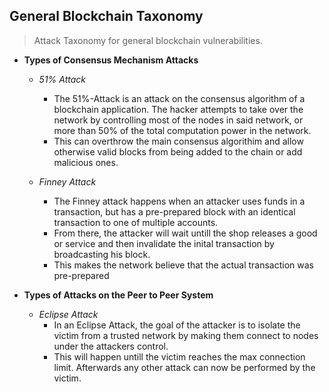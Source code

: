 ## General Blockchain Taxonomy
>Attack Taxonomy for general blockchain vulnerabilities.

- **Types of Consensus Mechanism Attacks**

  - *51% Attack*
     - The 51%-Attack is an attack on the consensus algorithm of a blockchain application. The
        hacker attempts to take over the network by controlling most of the nodes in said network, or more than 50%
        of the total computation power in the network.
     - This can overthrow the main consensus algorithim and allow otherwise valid blocks from being added to the chain or add malicious ones.

   - *Finney Attack*
     - The Finney attack happens when an attacker uses funds in a transaction, but has a pre-prepared block with an identical transaction to one of multiple accounts.
     -  From there, the attacker will wait untill the shop releases a good or service and then invalidate the inital transaction by broadcasting his block.
     -  This makes the network believe that the actual transaction was pre-prepared

- **Types of Attacks on the Peer to Peer System**

  - *Eclipse Attack*
    - In an Eclipse Attack, the goal of the attacker is to isolate the victim from a trusted network by making them connect to nodes under the attackers control.
    - This will happen untill the victim reaches the max connection limit. Afterwards any other attack can now be performed by the victim.
  
